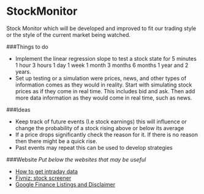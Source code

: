 # StockMonitor
Stock Monitor which will be developed and improved to fit our trading style or the style of the current market being watched. 


###Things to do
- Implement the linear regression slope to test a stock state for 5 minutes 1 hour 3 hours 1 day 1 week 1 month 3 months 6 months 1 year and 2 years.
- Set up testing or a simulation were prices, news, and other types of information comes as they would in reality. Start with simulating stock prices as if they come in real time. This includes bid and ask. Then add more data information as they would come in real time, such as news.  

###Ideas 
- Keep track of future events (I.e stock earnings) this will influence or change the probability of a stock rising above or below its average
- If a price drops significantly check the reason for it. If there is no reason then there might be a quick rise. 
- Past events may repeat this can be used to develop strategies

###Website 
*Put below the websites that may be useful*
- [How to get intraday data](https://www.quantshare.com/sa-426-6-ways-to-download-free-intraday-and-tick-data-for-the-us-stock-market)
- [Fivniz: stock screener](http://finviz.com)
- [Google Finance Listings and Disclaimer](https://www.google.com/intl/en/googlefinance/disclaimer/)
